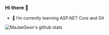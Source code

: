 ### Hi there 👋

- 🌱 I’m currently learning ASP.NET Core and Git
 
![MaJaeGeon's github stats](https://github-readme-stats.vercel.app/api?username=MaJAeGeon&show_icons=true&theme=merko)
<!--
**MaJaeGeon/MaJaeGeon** is a ✨ _special_ ✨ repository because its `README.md` (this file) appears on your GitHub profile.

Here are some ideas to get you started:

- 🔭 I’m currently working on ...
- 🌱 I’m currently learning ...
- 👯 I’m looking to collaborate on ...
- 🤔 I’m looking for help with ...
- 💬 Ask me about ...
- 📫 How to reach me: ...
- 😄 Pronouns: ...
- ⚡ Fun fact: ...
-->
